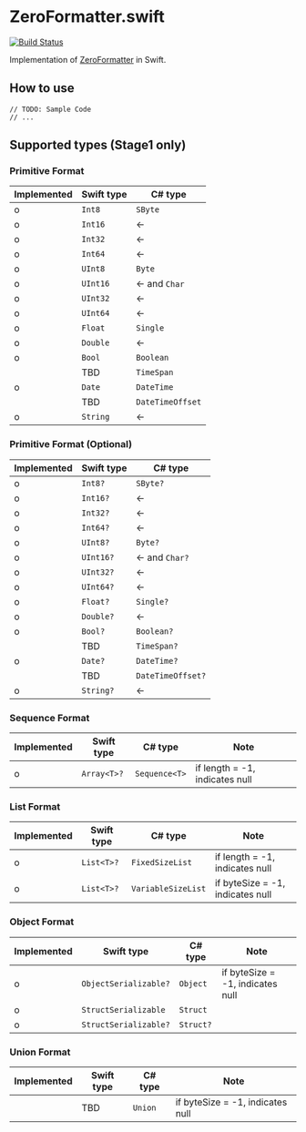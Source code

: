 # ZeroFormatter.swift

[![Build Status](https://travis-ci.org/yaslab/ZeroFormatter.swift.svg?branch=master)](https://travis-ci.org/yaslab/ZeroFormatter.swift)

Implementation of [ZeroFormatter](https://github.com/neuecc/ZeroFormatter) in Swift.

## How to use

```
// TODO: Sample Code
// ...
```

## Supported types (Stage1 only)

### Primitive Format

| Implemented | Swift type | C# type |
| ---- | ---- | ---- |
| o | `Int8` | `SByte` |
| o | `Int16` | ← |
| o | `Int32` | ← |
| o | `Int64` | ← |
| o | `UInt8` | `Byte` |
| o | `UInt16` | ← and `Char` |
| o | `UInt32` | ← |
| o | `UInt64` | ← |
| o | `Float` | `Single` |
| o | `Double` | ← |
| o | `Bool` | `Boolean` |
| | TBD | `TimeSpan` |
| o | `Date` | `DateTime` |
| | TBD | `DateTimeOffset` |
| o | `String` | ← |

### Primitive Format (Optional)

| Implemented | Swift type | C# type |
| ---- | ---- | ---- |
| o | `Int8?` | `SByte?` |
| o | `Int16?` | ← |
| o | `Int32?` | ← |
| o | `Int64?` | ← |
| o | `UInt8?` | `Byte?` |
| o | `UInt16?` | ← and `Char?` |
| o | `UInt32?` | ← |
| o | `UInt64?` | ← |
| o | `Float?` | `Single?` |
| o | `Double?` | ← |
| o | `Bool?` | `Boolean?` |
| | TBD | `TimeSpan?` |
| o | `Date?` | `DateTime?` |
| | TBD | `DateTimeOffset?` |
| o | `String?` | ← |

### Sequence Format

| Implemented | Swift type | C# type | Note |
| ---- | ---- | ---- | ---- |
| o | `Array<T>?` | `Sequence<T>` | if length = -1, indicates null |

### List Format

| Implemented | Swift type | C# type | Note |
| ---- | ---- | ---- | ---- |
| o | `List<T>?` | `FixedSizeList` | if length = -1, indicates null |
| o | `List<T>?` | `VariableSizeList` | if byteSize = -1, indicates null |

### Object Format

| Implemented | Swift type | C# type | Note |
| ---- | ---- | ---- | ---- |
| o | `ObjectSerializable?` | `Object` | if byteSize = -1, indicates null |
| o | `StructSerializable` | `Struct` | |
| o | `StructSerializable?` | `Struct?` | |

### Union Format

| Implemented | Swift type | C# type | Note |
| ---- | ---- | ---- | ---- |
| | TBD | `Union` | if byteSize = -1, indicates null |
